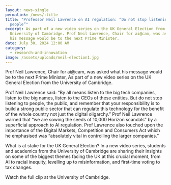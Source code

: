 ```yaml
---
layout: news-single
permalink: /news/:title
title: "Professor Neil Lawrence on AI regulation: “Do not stop listening to the
  people”"
excerpt: As part of a new video series on the UK General Election from the
  University of Cambridge. Prof Neil Lawrence, Chair for ai@cam, was asked what
  his message would be to the next Prime Minister.
date: July 30, 2024 12:00 AM
category:
  - research-and-innovation
image: /assets/uploads/neil-election1.jpg
---
```

Prof Neil Lawrence, Chair for ai@cam, was asked what his message would be to the next Prime Minister, As part of a new video series on the UK General Election from the University of Cambridge. 

Prof Neil Lawrence said: “By all means listen to the big tech companies, listen to the big names, listen to the CEOs of these entities.  But do not stop listening to people, the public, and remember that your responsibility is to build a strong public sector that can regulate this technology for the benefit of the whole country not just the digital oligarchy.” Prof Neil Lawrence warned that “we are sowing the seeds of 10,000 Horizon scandals” by a superficial approach to AI regulation.  Prof Lawrence also touched upon the importance of the Digital Markets, Competition and Consumers Act which he emphasised was “absolutely vital in controlling the larger companies.”

What is at stake for the UK General Election? In a new video series, students and academics from the University of Cambridge are sharing their insights on some of the biggest themes facing the UK at this crucial moment, from AI to racial inequity, levelling up to misinformation, and first-time voting to tax changes.

Watch the full clip at the University of Cambridge.